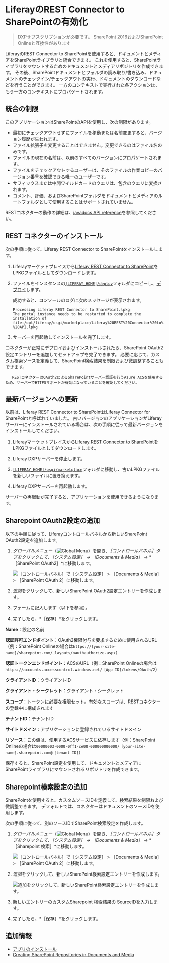 # LiferayのREST Connector to SharePointの有効化

> DXPサブスクリプションが必要です。 SharePoint 2016およびSharePoint Onlineと互換性があります

LiferayのREST Connector to SharePointを使用すると、ドキュメントとメディアをSharePointライブラリと統合できます。 これを使用すると、SharePointライブラリをマウントするためのドキュメントとメディアリポジトリを作成できます。 その後、SharePointドキュメントとフォルダの読み取り/書き込み、ドキュメントのチェックイン/チェックアウトの実行、ドキュメントのダウンロードなどを行うことができます。 一方のコンテキストで実行された各アクションは、もう一方のコンテキストにプロパゲートされます。

## 統合の制限

このアプリケーションはSharePointのAPIを使用し、次の制限があります。

* 最初にチェックアウトせずにファイルを移動または名前変更すると、バージョン履歴が失われます。
* ファイル拡張子を変更することはできません。変更できるのはファイル名のみです。
* ファイルの現在の名前は、以前のすべてのバージョンにプロパゲートされます。
* ファイルをチェックアウトするユーザーは、そのファイルの作業コピーのバージョン番号を確認できる唯一のユーザーです。
* サフィックスまたは中間ワイルドカードのクエリは、包含のクエリに変換されます。
* コメント、評価、およびSharePointフォルダをドキュメントとメディアのルートフォルダとして使用することはサポートされていません。

RESTコネクターの動作の詳細は、[javadocs API reference](https://docs.liferay.com/dxp/apps/sharepoint-rest/latest/javadocs/)を参照してください。

## REST コネクターのインストール

次の手順に従って、Liferay REST Connector to SharePointをインストールします。

1. Liferayマーケットプレイスから[Liferay REST Connector to SharePoint](https://web.liferay.com/marketplace/-/mp/application/105406871)をLPKGファイルとしてダウンロードします。

1. ファイルをインスタンスの[`[LIFERAY_HOME]/deploy`](../../../../installation-and-upgrades/reference/liferay-home.md)フォルダにコピーし、[デプロイ](../../../../system-administration/installing-and-managing-apps/installing-apps/installing-apps.md)します。

   成功すると、コンソールのログに次のメッセージが表示されます。

   ```
   Processing Liferay REST Connector to SharePoint.lpkg
   The portal instance needs to be restarted to complete the installation of file:/opt/liferay/osgi/marketplace/Liferay%20REST%20Connector%20to%20SharePoint%20-%20API.lpkg
   ```

1. サーバーを再起動してインストールを完了します。

コネクターが正常にデプロイおよびインストールされたら、SharePoint OAuth2設定エントリーを追加してセットアップを完了できます。 必要に応じて、カスタム検索ソースを定義して、SharePoint検索結果を制限および微調整することもできます。

```important::
   RESTコネクターはOAuth2によるSharePointサーバー認証を行うAzure ACSを使用するため、サーバーでHTTPSサポートが有効になっていることを確認してください。
```

## 最新バージョンへの更新

以前は、Liferay REST Connector to SharePointはLiferay Connector for SharePointと呼ばれていました。 古いバージョンのアプリケーションがLiferayサーバーにインストールされている場合は、次の手順に従って最新バージョンをインストールしてください。

1. Liferayマーケットプレイスから[Liferay REST Connector to SharePoint](https://web.liferay.com/marketplace/-/mp/application/105406871)をLPKGファイルとしてダウンロードします。

1. Liferay DXPサーバーを停止します。

1. [`[LIFERAY_HOME]/osgi/marketplace`](../../../../installation-and-upgrades/reference/liferay-home.md)フォルダに移動し、古いLPKGファイルを新しいファイルに置き換えます。

1. Liferay DXPサーバーを再起動します。

サーバーの再起動が完了すると、アプリケーションを使用できるようになります。

## Sharepoint OAuth2設定の追加

以下の手順に従って、Liferayコントロールパネルから新しいSharePoint OAuth2設定を追加します。

1. *グローバルメニュー*（![Global Menu](../../../../images/icon-applications-menu.png)）を開き、*［コントロールパネル］*タブをクリックして、*［システム設定］* &rarr; *［Documents & Media］* &rarr; *［SharePoint OAuth2］*に移動します。

   ![［コントロールパネル］で［システム設定］ > ［Documents & Media］ > ［SharePoint OAuth 2］に移動します。](./enabling-liferays-rest-connector-to-sharepoint/images/01.png)

1. *追加*をクリックして、新しいSharePoint OAuth2設定エントリーを作成します。

1. フォームに記入します（以下を参照）。

1. 完了したら、*［保存］*をクリックします。

**Name**：設定の名前

**認証許可エンドポイント**：OAuth2権限付与を要求するために使用されるURL（例：SharePoint Onlineの場合は`https://[your-site-name]/sharepoint.com/_layouts/oauthauthorize.aspx`）

**認証トークンエンドポイント**：ACSのURL（例：SharePoint Onlineの場合は`https://accounts.accesscontrol.windows.net/［App ID]/tokens/OAuth/2`）

**クライアントID**：クライアントID

**クライアント・シークレット**：クライアント・シークレット

**スコープ**：トークンに必要な権限セット。有効なスコープは、RESTコネクターの登録中に構成されます

**テナントID**：テナントID

**サイトドメイン**：アプリケーションに登録されているサイトドメイン

**リソース**：この値は、使用するACSサービスに依存します（例：SharePoint Onlineの場合は`00000003-0000-0ff1-ce00-000000000000/［your-site-name].sharepoint.com@［tenant ID]`）

保存すると、SharePoint設定を使用して、ドキュメントとメディアにSharePointライブラリにマウントされるリポジトリを作成できます。

## Sharepoint検索設定の追加

SharePointを使用すると、カスタムソースIDを定義して、検索結果を制限および微調整できます。 デフォルトでは、コネクターはドキュメントのソースIDを使用します。

次の手順に従って、別のソースIDでSharePoint検索設定を作成します。

1. *グローバルメニュー*（![Global Menu](../../../../images/icon-applications-menu.png)）を開き、*［コントロールパネル］*タブをクリックして、*［システム設定］* &rarr; *［Documents & Media］* &rarr; *［Sharepoint 検索］*に移動します。

   ![［コントロールパネル］で［システム設定］ > ［Documents & Media］ > ［SharePoint OAuth 2］に移動します。](./enabling-liferays-rest-connector-to-sharepoint/images/02.png)

1. *追加*をクリックして、新しいSharePoint検索設定エントリーを作成します。

   ![追加をクリックして、新しいSharePoint検索設定エントリーを作成します。](./enabling-liferays-rest-connector-to-sharepoint/images/03.png)

1. 新しいエントリーのカスタムSharepoint 検索結果の SourceIDを入力します。

1. 完了したら、*［保存］*をクリックします。

## 追加情報

* [アプリのインストール](../../../../system-administration/installing-and-managing-apps/installing-apps/installing-apps.md)
* [Creating SharePoint Repositories in Documents and Media](./creating-sharepoint-repositories-in-documents-and-media.md)

